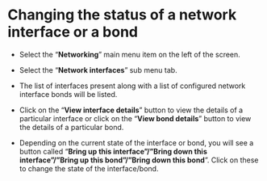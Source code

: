 # Changing the status of a network interface or a bond

- Select the “**Networking**” main menu item on the left of the screen.

- Select the “**Network interfaces**” sub menu tab.

- The list of interfaces present along with a list of configured network interface bonds will be listed.

- Click on the “**View interface details**” button to view the details of a particular interface or click on the “**View bond details**” button to view the details of a particular bond.


- Depending on the current state of the interface or bond, you will see a button called “**Bring up this interface”/”Bring down this interface”/”Bring up this bond”/”Bring down this bond**”. Click on these to change the state of the interface/bond.